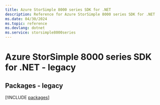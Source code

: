 ```yaml
---
title: Azure StorSimple 8000 series SDK for .NET
description: Reference for Azure StorSimple 8000 series SDK for .NET
ms.date: 04/30/2024
ms.topic: reference
ms.devlang: dotnet
ms.service: storsimple8000series
---
```

# Azure StorSimple 8000 series SDK for .NET - legacy
## Packages - legacy
[!INCLUDE [packages](storsimple-8000-series-index.md)]